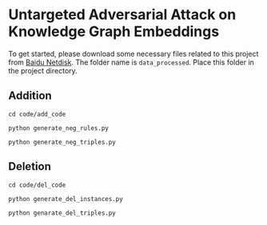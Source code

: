# Untargeted Adversarial Attack on Knowledge Graph Embeddings
To get started, please download some necessary files related to this project from [Baidu Netdisk](https://pan.baidu.com/s/14jlWk9JFlJNI-xSYz0n3pg?pwd=car2). The folder name is `data_processed`. Place this folder in the project directory.
## Addition

`cd code/add_code `

`python generate_neg_rules.py`

`python generate_neg_triples.py`

## Deletion

`cd code/del_code `

`python generate_del_instances.py`

`python genarate_del_triples.py`
